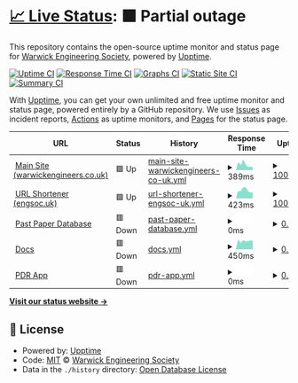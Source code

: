 # [📈 Live Status](https://Warwick-Engineering-Society.github.io/uptime): <!--live status--> **🟧 Partial outage**

This repository contains the open-source uptime monitor and status page for [Warwick Engineering Society](www.warwickengineers.co.uk), powered by [Upptime](https://github.com/upptime/upptime).

[![Uptime CI](https://github.com/Warwick-Engineering-Society/uptime/workflows/Uptime%20CI/badge.svg)](https://github.com/Warwick-Engineering-Society/uptime/actions?query=workflow%3A%22Uptime+CI%22)
[![Response Time CI](https://github.com/Warwick-Engineering-Society/uptime/workflows/Response%20Time%20CI/badge.svg)](https://github.com/Warwick-Engineering-Society/uptime/actions?query=workflow%3A%22Response+Time+CI%22)
[![Graphs CI](https://github.com/Warwick-Engineering-Society/uptime/workflows/Graphs%20CI/badge.svg)](https://github.com/Warwick-Engineering-Society/uptime/actions?query=workflow%3A%22Graphs+CI%22)
[![Static Site CI](https://github.com/Warwick-Engineering-Society/uptime/workflows/Static%20Site%20CI/badge.svg)](https://github.com/Warwick-Engineering-Society/uptime/actions?query=workflow%3A%22Static+Site+CI%22)
[![Summary CI](https://github.com/Warwick-Engineering-Society/uptime/workflows/Summary%20CI/badge.svg)](https://github.com/Warwick-Engineering-Society/uptime/actions?query=workflow%3A%22Summary+CI%22)

With [Upptime](https://upptime.js.org), you can get your own unlimited and free uptime monitor and status page, powered entirely by a GitHub repository. We use [Issues](https://github.com/Warwick-Engineering-Society/uptime/issues) as incident reports, [Actions](https://github.com/Warwick-Engineering-Society/uptime/actions) as uptime monitors, and [Pages](https://Warwick-Engineering-Society.github.io/uptime) for the status page.

<!--start: status pages-->
<!-- This summary is generated by Upptime (https://github.com/upptime/upptime) -->
<!-- Do not edit this manually, your changes will be overwritten -->
<!-- prettier-ignore -->
| URL | Status | History | Response Time | Uptime |
| --- | ------ | ------- | ------------- | ------ |
| <img alt="" src="https://icons.duckduckgo.com/ip3/warwickengineers.co.uk.ico" height="13"> [Main Site (warwickengineers.co.uk)](https://warwickengineers.co.uk) | 🟩 Up | [main-site-warwickengineers-co-uk.yml](https://github.com/Warwick-Engineering-Society/uptime/commits/HEAD/history/main-site-warwickengineers-co-uk.yml) | <details><summary><img alt="Response time graph" src="./graphs/main-site-warwickengineers-co-uk/response-time-week.png" height="20"> 389ms</summary><br><a href="https://Warwick-Engineering-Society.github.io/uptime/history/main-site-warwickengineers-co-uk"><img alt="Response time 516" src="https://img.shields.io/endpoint?url=https%3A%2F%2Fraw.githubusercontent.com%2FWarwick-Engineering-Society%2Fuptime%2FHEAD%2Fapi%2Fmain-site-warwickengineers-co-uk%2Fresponse-time.json"></a><br><a href="https://Warwick-Engineering-Society.github.io/uptime/history/main-site-warwickengineers-co-uk"><img alt="24-hour response time 210" src="https://img.shields.io/endpoint?url=https%3A%2F%2Fraw.githubusercontent.com%2FWarwick-Engineering-Society%2Fuptime%2FHEAD%2Fapi%2Fmain-site-warwickengineers-co-uk%2Fresponse-time-day.json"></a><br><a href="https://Warwick-Engineering-Society.github.io/uptime/history/main-site-warwickengineers-co-uk"><img alt="7-day response time 389" src="https://img.shields.io/endpoint?url=https%3A%2F%2Fraw.githubusercontent.com%2FWarwick-Engineering-Society%2Fuptime%2FHEAD%2Fapi%2Fmain-site-warwickengineers-co-uk%2Fresponse-time-week.json"></a><br><a href="https://Warwick-Engineering-Society.github.io/uptime/history/main-site-warwickengineers-co-uk"><img alt="30-day response time 495" src="https://img.shields.io/endpoint?url=https%3A%2F%2Fraw.githubusercontent.com%2FWarwick-Engineering-Society%2Fuptime%2FHEAD%2Fapi%2Fmain-site-warwickengineers-co-uk%2Fresponse-time-month.json"></a><br><a href="https://Warwick-Engineering-Society.github.io/uptime/history/main-site-warwickengineers-co-uk"><img alt="1-year response time 539" src="https://img.shields.io/endpoint?url=https%3A%2F%2Fraw.githubusercontent.com%2FWarwick-Engineering-Society%2Fuptime%2FHEAD%2Fapi%2Fmain-site-warwickengineers-co-uk%2Fresponse-time-year.json"></a></details> | <details><summary><a href="https://Warwick-Engineering-Society.github.io/uptime/history/main-site-warwickengineers-co-uk">100.00%</a></summary><a href="https://Warwick-Engineering-Society.github.io/uptime/history/main-site-warwickengineers-co-uk"><img alt="All-time uptime 99.94%" src="https://img.shields.io/endpoint?url=https%3A%2F%2Fraw.githubusercontent.com%2FWarwick-Engineering-Society%2Fuptime%2FHEAD%2Fapi%2Fmain-site-warwickengineers-co-uk%2Fuptime.json"></a><br><a href="https://Warwick-Engineering-Society.github.io/uptime/history/main-site-warwickengineers-co-uk"><img alt="24-hour uptime 100.00%" src="https://img.shields.io/endpoint?url=https%3A%2F%2Fraw.githubusercontent.com%2FWarwick-Engineering-Society%2Fuptime%2FHEAD%2Fapi%2Fmain-site-warwickengineers-co-uk%2Fuptime-day.json"></a><br><a href="https://Warwick-Engineering-Society.github.io/uptime/history/main-site-warwickengineers-co-uk"><img alt="7-day uptime 100.00%" src="https://img.shields.io/endpoint?url=https%3A%2F%2Fraw.githubusercontent.com%2FWarwick-Engineering-Society%2Fuptime%2FHEAD%2Fapi%2Fmain-site-warwickengineers-co-uk%2Fuptime-week.json"></a><br><a href="https://Warwick-Engineering-Society.github.io/uptime/history/main-site-warwickengineers-co-uk"><img alt="30-day uptime 100.00%" src="https://img.shields.io/endpoint?url=https%3A%2F%2Fraw.githubusercontent.com%2FWarwick-Engineering-Society%2Fuptime%2FHEAD%2Fapi%2Fmain-site-warwickengineers-co-uk%2Fuptime-month.json"></a><br><a href="https://Warwick-Engineering-Society.github.io/uptime/history/main-site-warwickengineers-co-uk"><img alt="1-year uptime 99.86%" src="https://img.shields.io/endpoint?url=https%3A%2F%2Fraw.githubusercontent.com%2FWarwick-Engineering-Society%2Fuptime%2FHEAD%2Fapi%2Fmain-site-warwickengineers-co-uk%2Fuptime-year.json"></a></details>
| <img alt="" src="https://icons.duckduckgo.com/ip3/engsoc.uk.ico" height="13"> [URL Shortener (engsoc.uk)](https://engsoc.uk) | 🟩 Up | [url-shortener-engsoc-uk.yml](https://github.com/Warwick-Engineering-Society/uptime/commits/HEAD/history/url-shortener-engsoc-uk.yml) | <details><summary><img alt="Response time graph" src="./graphs/url-shortener-engsoc-uk/response-time-week.png" height="20"> 423ms</summary><br><a href="https://Warwick-Engineering-Society.github.io/uptime/history/url-shortener-engsoc-uk"><img alt="Response time 446" src="https://img.shields.io/endpoint?url=https%3A%2F%2Fraw.githubusercontent.com%2FWarwick-Engineering-Society%2Fuptime%2FHEAD%2Fapi%2Furl-shortener-engsoc-uk%2Fresponse-time.json"></a><br><a href="https://Warwick-Engineering-Society.github.io/uptime/history/url-shortener-engsoc-uk"><img alt="24-hour response time 322" src="https://img.shields.io/endpoint?url=https%3A%2F%2Fraw.githubusercontent.com%2FWarwick-Engineering-Society%2Fuptime%2FHEAD%2Fapi%2Furl-shortener-engsoc-uk%2Fresponse-time-day.json"></a><br><a href="https://Warwick-Engineering-Society.github.io/uptime/history/url-shortener-engsoc-uk"><img alt="7-day response time 423" src="https://img.shields.io/endpoint?url=https%3A%2F%2Fraw.githubusercontent.com%2FWarwick-Engineering-Society%2Fuptime%2FHEAD%2Fapi%2Furl-shortener-engsoc-uk%2Fresponse-time-week.json"></a><br><a href="https://Warwick-Engineering-Society.github.io/uptime/history/url-shortener-engsoc-uk"><img alt="30-day response time 446" src="https://img.shields.io/endpoint?url=https%3A%2F%2Fraw.githubusercontent.com%2FWarwick-Engineering-Society%2Fuptime%2FHEAD%2Fapi%2Furl-shortener-engsoc-uk%2Fresponse-time-month.json"></a><br><a href="https://Warwick-Engineering-Society.github.io/uptime/history/url-shortener-engsoc-uk"><img alt="1-year response time 446" src="https://img.shields.io/endpoint?url=https%3A%2F%2Fraw.githubusercontent.com%2FWarwick-Engineering-Society%2Fuptime%2FHEAD%2Fapi%2Furl-shortener-engsoc-uk%2Fresponse-time-year.json"></a></details> | <details><summary><a href="https://Warwick-Engineering-Society.github.io/uptime/history/url-shortener-engsoc-uk">100.00%</a></summary><a href="https://Warwick-Engineering-Society.github.io/uptime/history/url-shortener-engsoc-uk"><img alt="All-time uptime 43.15%" src="https://img.shields.io/endpoint?url=https%3A%2F%2Fraw.githubusercontent.com%2FWarwick-Engineering-Society%2Fuptime%2FHEAD%2Fapi%2Furl-shortener-engsoc-uk%2Fuptime.json"></a><br><a href="https://Warwick-Engineering-Society.github.io/uptime/history/url-shortener-engsoc-uk"><img alt="24-hour uptime 100.00%" src="https://img.shields.io/endpoint?url=https%3A%2F%2Fraw.githubusercontent.com%2FWarwick-Engineering-Society%2Fuptime%2FHEAD%2Fapi%2Furl-shortener-engsoc-uk%2Fuptime-day.json"></a><br><a href="https://Warwick-Engineering-Society.github.io/uptime/history/url-shortener-engsoc-uk"><img alt="7-day uptime 100.00%" src="https://img.shields.io/endpoint?url=https%3A%2F%2Fraw.githubusercontent.com%2FWarwick-Engineering-Society%2Fuptime%2FHEAD%2Fapi%2Furl-shortener-engsoc-uk%2Fuptime-week.json"></a><br><a href="https://Warwick-Engineering-Society.github.io/uptime/history/url-shortener-engsoc-uk"><img alt="30-day uptime 48.96%" src="https://img.shields.io/endpoint?url=https%3A%2F%2Fraw.githubusercontent.com%2FWarwick-Engineering-Society%2Fuptime%2FHEAD%2Fapi%2Furl-shortener-engsoc-uk%2Fuptime-month.json"></a><br><a href="https://Warwick-Engineering-Society.github.io/uptime/history/url-shortener-engsoc-uk"><img alt="1-year uptime 4.24%" src="https://img.shields.io/endpoint?url=https%3A%2F%2Fraw.githubusercontent.com%2FWarwick-Engineering-Society%2Fuptime%2FHEAD%2Fapi%2Furl-shortener-engsoc-uk%2Fuptime-year.json"></a></details>
| <img alt="" src="https://icons.duckduckgo.com/ip3/pp.engsoc.uk.ico" height="13"> [Past Paper Database](https://pp.engsoc.uk) | 🟥 Down | [past-paper-database.yml](https://github.com/Warwick-Engineering-Society/uptime/commits/HEAD/history/past-paper-database.yml) | <details><summary><img alt="Response time graph" src="./graphs/past-paper-database/response-time-week.png" height="20"> 0ms</summary><br><a href="https://Warwick-Engineering-Society.github.io/uptime/history/past-paper-database"><img alt="Response time 0" src="https://img.shields.io/endpoint?url=https%3A%2F%2Fraw.githubusercontent.com%2FWarwick-Engineering-Society%2Fuptime%2FHEAD%2Fapi%2Fpast-paper-database%2Fresponse-time.json"></a><br><a href="https://Warwick-Engineering-Society.github.io/uptime/history/past-paper-database"><img alt="24-hour response time 0" src="https://img.shields.io/endpoint?url=https%3A%2F%2Fraw.githubusercontent.com%2FWarwick-Engineering-Society%2Fuptime%2FHEAD%2Fapi%2Fpast-paper-database%2Fresponse-time-day.json"></a><br><a href="https://Warwick-Engineering-Society.github.io/uptime/history/past-paper-database"><img alt="7-day response time 0" src="https://img.shields.io/endpoint?url=https%3A%2F%2Fraw.githubusercontent.com%2FWarwick-Engineering-Society%2Fuptime%2FHEAD%2Fapi%2Fpast-paper-database%2Fresponse-time-week.json"></a><br><a href="https://Warwick-Engineering-Society.github.io/uptime/history/past-paper-database"><img alt="30-day response time 0" src="https://img.shields.io/endpoint?url=https%3A%2F%2Fraw.githubusercontent.com%2FWarwick-Engineering-Society%2Fuptime%2FHEAD%2Fapi%2Fpast-paper-database%2Fresponse-time-month.json"></a><br><a href="https://Warwick-Engineering-Society.github.io/uptime/history/past-paper-database"><img alt="1-year response time 0" src="https://img.shields.io/endpoint?url=https%3A%2F%2Fraw.githubusercontent.com%2FWarwick-Engineering-Society%2Fuptime%2FHEAD%2Fapi%2Fpast-paper-database%2Fresponse-time-year.json"></a></details> | <details><summary><a href="https://Warwick-Engineering-Society.github.io/uptime/history/past-paper-database">0.00%</a></summary><a href="https://Warwick-Engineering-Society.github.io/uptime/history/past-paper-database"><img alt="All-time uptime 42.84%" src="https://img.shields.io/endpoint?url=https%3A%2F%2Fraw.githubusercontent.com%2FWarwick-Engineering-Society%2Fuptime%2FHEAD%2Fapi%2Fpast-paper-database%2Fuptime.json"></a><br><a href="https://Warwick-Engineering-Society.github.io/uptime/history/past-paper-database"><img alt="24-hour uptime 0.00%" src="https://img.shields.io/endpoint?url=https%3A%2F%2Fraw.githubusercontent.com%2FWarwick-Engineering-Society%2Fuptime%2FHEAD%2Fapi%2Fpast-paper-database%2Fuptime-day.json"></a><br><a href="https://Warwick-Engineering-Society.github.io/uptime/history/past-paper-database"><img alt="7-day uptime 0.00%" src="https://img.shields.io/endpoint?url=https%3A%2F%2Fraw.githubusercontent.com%2FWarwick-Engineering-Society%2Fuptime%2FHEAD%2Fapi%2Fpast-paper-database%2Fuptime-week.json"></a><br><a href="https://Warwick-Engineering-Society.github.io/uptime/history/past-paper-database"><img alt="30-day uptime 0.00%" src="https://img.shields.io/endpoint?url=https%3A%2F%2Fraw.githubusercontent.com%2FWarwick-Engineering-Society%2Fuptime%2FHEAD%2Fapi%2Fpast-paper-database%2Fuptime-month.json"></a><br><a href="https://Warwick-Engineering-Society.github.io/uptime/history/past-paper-database"><img alt="1-year uptime 0.00%" src="https://img.shields.io/endpoint?url=https%3A%2F%2Fraw.githubusercontent.com%2FWarwick-Engineering-Society%2Fuptime%2FHEAD%2Fapi%2Fpast-paper-database%2Fuptime-year.json"></a></details>
| <img alt="" src="https://icons.duckduckgo.com/ip3/docs.engsoc.uk.ico" height="13"> [Docs](https://docs.engsoc.uk) | 🟥 Down | [docs.yml](https://github.com/Warwick-Engineering-Society/uptime/commits/HEAD/history/docs.yml) | <details><summary><img alt="Response time graph" src="./graphs/docs/response-time-week.png" height="20"> 450ms</summary><br><a href="https://Warwick-Engineering-Society.github.io/uptime/history/docs"><img alt="Response time 447" src="https://img.shields.io/endpoint?url=https%3A%2F%2Fraw.githubusercontent.com%2FWarwick-Engineering-Society%2Fuptime%2FHEAD%2Fapi%2Fdocs%2Fresponse-time.json"></a><br><a href="https://Warwick-Engineering-Society.github.io/uptime/history/docs"><img alt="24-hour response time 469" src="https://img.shields.io/endpoint?url=https%3A%2F%2Fraw.githubusercontent.com%2FWarwick-Engineering-Society%2Fuptime%2FHEAD%2Fapi%2Fdocs%2Fresponse-time-day.json"></a><br><a href="https://Warwick-Engineering-Society.github.io/uptime/history/docs"><img alt="7-day response time 450" src="https://img.shields.io/endpoint?url=https%3A%2F%2Fraw.githubusercontent.com%2FWarwick-Engineering-Society%2Fuptime%2FHEAD%2Fapi%2Fdocs%2Fresponse-time-week.json"></a><br><a href="https://Warwick-Engineering-Society.github.io/uptime/history/docs"><img alt="30-day response time 488" src="https://img.shields.io/endpoint?url=https%3A%2F%2Fraw.githubusercontent.com%2FWarwick-Engineering-Society%2Fuptime%2FHEAD%2Fapi%2Fdocs%2Fresponse-time-month.json"></a><br><a href="https://Warwick-Engineering-Society.github.io/uptime/history/docs"><img alt="1-year response time 460" src="https://img.shields.io/endpoint?url=https%3A%2F%2Fraw.githubusercontent.com%2FWarwick-Engineering-Society%2Fuptime%2FHEAD%2Fapi%2Fdocs%2Fresponse-time-year.json"></a></details> | <details><summary><a href="https://Warwick-Engineering-Society.github.io/uptime/history/docs">0.00%</a></summary><a href="https://Warwick-Engineering-Society.github.io/uptime/history/docs"><img alt="All-time uptime 96.03%" src="https://img.shields.io/endpoint?url=https%3A%2F%2Fraw.githubusercontent.com%2FWarwick-Engineering-Society%2Fuptime%2FHEAD%2Fapi%2Fdocs%2Fuptime.json"></a><br><a href="https://Warwick-Engineering-Society.github.io/uptime/history/docs"><img alt="24-hour uptime 0.00%" src="https://img.shields.io/endpoint?url=https%3A%2F%2Fraw.githubusercontent.com%2FWarwick-Engineering-Society%2Fuptime%2FHEAD%2Fapi%2Fdocs%2Fuptime-day.json"></a><br><a href="https://Warwick-Engineering-Society.github.io/uptime/history/docs"><img alt="7-day uptime 0.00%" src="https://img.shields.io/endpoint?url=https%3A%2F%2Fraw.githubusercontent.com%2FWarwick-Engineering-Society%2Fuptime%2FHEAD%2Fapi%2Fdocs%2Fuptime-week.json"></a><br><a href="https://Warwick-Engineering-Society.github.io/uptime/history/docs"><img alt="30-day uptime 43.59%" src="https://img.shields.io/endpoint?url=https%3A%2F%2Fraw.githubusercontent.com%2FWarwick-Engineering-Society%2Fuptime%2FHEAD%2Fapi%2Fdocs%2Fuptime-month.json"></a><br><a href="https://Warwick-Engineering-Society.github.io/uptime/history/docs"><img alt="1-year uptime 95.30%" src="https://img.shields.io/endpoint?url=https%3A%2F%2Fraw.githubusercontent.com%2FWarwick-Engineering-Society%2Fuptime%2FHEAD%2Fapi%2Fdocs%2Fuptime-year.json"></a></details>
| <img alt="" src="https://icons.duckduckgo.com/ip3/null.ico" height="13"> [PDR App](pdr.engsoc.uk) | 🟥 Down | [pdr-app.yml](https://github.com/Warwick-Engineering-Society/uptime/commits/HEAD/history/pdr-app.yml) | <details><summary><img alt="Response time graph" src="./graphs/pdr-app/response-time-week.png" height="20"> 0ms</summary><br><a href="https://Warwick-Engineering-Society.github.io/uptime/history/pdr-app"><img alt="Response time 302" src="https://img.shields.io/endpoint?url=https%3A%2F%2Fraw.githubusercontent.com%2FWarwick-Engineering-Society%2Fuptime%2FHEAD%2Fapi%2Fpdr-app%2Fresponse-time.json"></a><br><a href="https://Warwick-Engineering-Society.github.io/uptime/history/pdr-app"><img alt="24-hour response time 0" src="https://img.shields.io/endpoint?url=https%3A%2F%2Fraw.githubusercontent.com%2FWarwick-Engineering-Society%2Fuptime%2FHEAD%2Fapi%2Fpdr-app%2Fresponse-time-day.json"></a><br><a href="https://Warwick-Engineering-Society.github.io/uptime/history/pdr-app"><img alt="7-day response time 0" src="https://img.shields.io/endpoint?url=https%3A%2F%2Fraw.githubusercontent.com%2FWarwick-Engineering-Society%2Fuptime%2FHEAD%2Fapi%2Fpdr-app%2Fresponse-time-week.json"></a><br><a href="https://Warwick-Engineering-Society.github.io/uptime/history/pdr-app"><img alt="30-day response time 361" src="https://img.shields.io/endpoint?url=https%3A%2F%2Fraw.githubusercontent.com%2FWarwick-Engineering-Society%2Fuptime%2FHEAD%2Fapi%2Fpdr-app%2Fresponse-time-month.json"></a><br><a href="https://Warwick-Engineering-Society.github.io/uptime/history/pdr-app"><img alt="1-year response time 308" src="https://img.shields.io/endpoint?url=https%3A%2F%2Fraw.githubusercontent.com%2FWarwick-Engineering-Society%2Fuptime%2FHEAD%2Fapi%2Fpdr-app%2Fresponse-time-year.json"></a></details> | <details><summary><a href="https://Warwick-Engineering-Society.github.io/uptime/history/pdr-app">0.00%</a></summary><a href="https://Warwick-Engineering-Society.github.io/uptime/history/pdr-app"><img alt="All-time uptime 97.54%" src="https://img.shields.io/endpoint?url=https%3A%2F%2Fraw.githubusercontent.com%2FWarwick-Engineering-Society%2Fuptime%2FHEAD%2Fapi%2Fpdr-app%2Fuptime.json"></a><br><a href="https://Warwick-Engineering-Society.github.io/uptime/history/pdr-app"><img alt="24-hour uptime 0.00%" src="https://img.shields.io/endpoint?url=https%3A%2F%2Fraw.githubusercontent.com%2FWarwick-Engineering-Society%2Fuptime%2FHEAD%2Fapi%2Fpdr-app%2Fuptime-day.json"></a><br><a href="https://Warwick-Engineering-Society.github.io/uptime/history/pdr-app"><img alt="7-day uptime 0.00%" src="https://img.shields.io/endpoint?url=https%3A%2F%2Fraw.githubusercontent.com%2FWarwick-Engineering-Society%2Fuptime%2FHEAD%2Fapi%2Fpdr-app%2Fuptime-week.json"></a><br><a href="https://Warwick-Engineering-Society.github.io/uptime/history/pdr-app"><img alt="30-day uptime 43.59%" src="https://img.shields.io/endpoint?url=https%3A%2F%2Fraw.githubusercontent.com%2FWarwick-Engineering-Society%2Fuptime%2FHEAD%2Fapi%2Fpdr-app%2Fuptime-month.json"></a><br><a href="https://Warwick-Engineering-Society.github.io/uptime/history/pdr-app"><img alt="1-year uptime 95.30%" src="https://img.shields.io/endpoint?url=https%3A%2F%2Fraw.githubusercontent.com%2FWarwick-Engineering-Society%2Fuptime%2FHEAD%2Fapi%2Fpdr-app%2Fuptime-year.json"></a></details>

<!--end: status pages-->

[**Visit our status website →**](https://Warwick-Engineering-Society.github.io/uptime)

## 📄 License

- Powered by: [Upptime](https://github.com/upptime/upptime)
- Code: [MIT](./LICENSE) © [Warwick Engineering Society](www.warwickengineers.co.uk)
- Data in the `./history` directory: [Open Database License](https://opendatacommons.org/licenses/odbl/1-0/)

